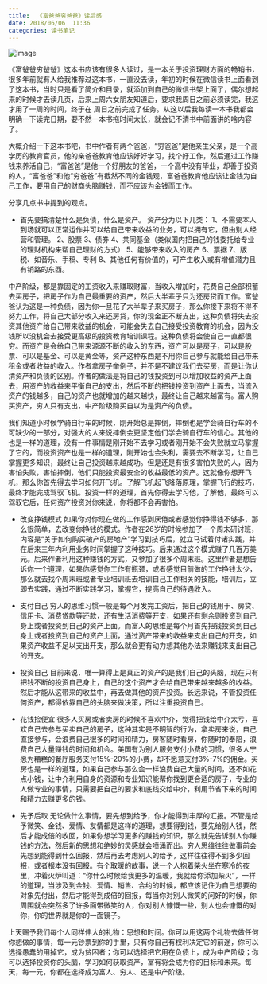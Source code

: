 ```yaml
---
title:  《富爸爸穷爸爸》读后感
date: 2018/06/06  11:36
categories: 读书笔记
---
```


![image](http://image.qbangmang.com/fubaba.png)


《富爸爸穷爸爸》这本书应该有很多人读过，是一本关于投资理财方面的畅销书，很多年前就有人给我推荐过这本书，一直没去读，年初的时候在微信读书上面看到了这本书，当时只是看了简介和目录，就添加到自己的微信书架上面了，偶尔想起来的时候才去读几页，后来上周六女朋友知道后，要求我周日之前必须读完，我这才用了一周的时间，终于在	周日之前完成了任务。从这以后我每读一本书我都会明确一下读完日期，要不然一本书拖时间太长，就会记不清书中前面讲的啥内容了。

大概介绍一下这本书吧，书中作者有两个爸爸，“穷爸爸”是他亲生父亲，是一个高学历的教育官员，他的亲爸爸教育他应该好好学习，找个好工作，然后通过工作赚钱来养活自己，“富爸爸”是他一个好朋友的爸爸，一个高中没有毕业，却善于投资的人，“富爸爸”和他“穷爸爸”有截然不同的金钱观，富爸爸教育他应该让金钱为自己工作，要用自己的财商头脑赚钱，而不应该为金钱而工作。

分享几点书中提到的观点。
- 首先要搞清楚什么是负债，什么是资产。
资产分为以下几类：
1、不需要本人到场就可以正常运作并可以给自己带来收益的业务，可以拥有它，但由别人经营和管理。
2、股票
3、债券
4、共同基金（类似国内把自己的钱委托给专业的理财机构来帮自己理财的方式）
5、能够带来收入的房产
6、票据
7、版税、如音乐、手稿、专利
8、其他任何有价值的，可产生收入或有增值潜力且有销路的东西。

中产阶级，都是靠固定的工资收入来赚取财富，当收入增加时，花费自己全部积蓄去买房子，把房子作为自己最重要的资产，然后大半辈子只为还房贷而工作。富爸爸认为这是一种负债，因为你一旦花了大半辈子来买房子，那么你接下来将不得不努力工作，将自己大部分收入来还房贷，你的现金正不断支出，这种负债将失去投资其他资产给自己带来收益的机会，可能会失去自己接受投资教育的机会，因为没钱所以没机会去接受更高级的投资教育培训课程。这种负债将会使自己一直都很穷。而资产是会给自己带来源源不断的收入的东西，资产可以是房子，可以是股票、可以是基金、可以是黄金等，资产这种东西是不用你自己参与就能给自己带来租金或者收益的收入。作者拿房子举例子，并不是不建议我们去买房，而是让你认清资产和负债的区别。作者的做法是将自己的钱投资到可以增加收益的资产上面去，用资产的收益来平衡自己的支出，然后不断的把钱投资到资产上面去，当流入资产的钱越多，自己的资产也就增加的越来越快，最终让自己越来越富有。富人购买资产，穷人只有支出，中产阶级购买自以为是资产的负债。


我们知道小时候学骑自行车的时候，刚开始总是摔倒，摔倒也是学会骑自行车的不可缺少的一部分，对强大的人来说摔倒会更坚定他们学会骑自行车的信心。其他的也是一样的道理，没有一件事情是刚开始不去学习或者刚开始不会失败就立马掌握了它的，而投资资产也是一样的道理，刚开始也会失利，需要去不断学习，让自己掌握更多知识，最终让自己投资越来越成功。但是还是有很多害怕失败的人，因为害怕失败，害怕摔倒，他们只能投资最安全的收益最低的资产。这就像你想开飞机，那么你首先得去学习如何开飞机。了解飞机起飞降落原理，掌握飞行的技巧，最终才能完成驾驭飞机。投资一样的道理，首先你得去学习他，了解他，最终可以驾驭它后，任何资产投资对你来说，你将都不会再害怕。

- 改变挣钱模式
如果你对你现在做的工作感到厌倦或者感觉你挣得钱不够多，那么很简单，去改变你挣钱的模式。作者在26岁的时候参加了一个周末研讨班，内容是“关于如何购买破产的房地产”学习到技巧后，就立马试着付诸实践，并在后来三年内利用业务时间掌握了这种技巧。后来通过这个模式赚了几百万美元。后来作者利用这种赚钱的方式，又参加了很多个周末班。这里作者是想告诉你一个道理，如果你感觉你工作有瓶颈，或者感觉目前做的工作挣钱太少，那么就去找个周末班或者专业培训班去培训自己工作相关的技能，培训后，立即去实践，通过不断实践学习，掌握它，提高自己的待遇收入。

- 支付自己
穷人的思维习惯一般是每个月发完工资后，把自己的钱用于、房贷、信用卡、消费贷款等还款，还有生活消费等开支，如果还有剩余则投资到自己身上或者投资到自己的资产上面。而富人的思维是每个月首先把钱投资到自己身上或者投资到自己的资产上面，通过资产带来的收益来支出自己的开支，如果资产收益不足以支出开支，那么就会更有动力想其他办法来赚钱来支出自己的开支。

- 投资自己
目前来说，唯一算得上是真正的资产的是我们自己的头脑，现在只有把钱不断的投资自己身上，自己的这个资产才会给自己带来越来越多的收益。然后才能从这带来的收益中，再去做其他的资产投资。长远来说，不管投资任何资产，都得依靠自己的头脑来做决策，所以注重投资自己。


- 花钱捡便宜
很多人买房或者卖房的时候不喜欢中介，觉得把钱给中介太亏，喜欢自己去参与买卖自己的房子，这种其实是不明智的行为，拿卖房来说，自己直接参与，会浪费自己很多的时间和精力，房客随时看房，你随时的奉陪，浪费自己大量赚钱的时间和机会。美国有为别人服务支付小费的习惯，很多人宁愿为糟糕的餐厅服务支付15%-20%的小费，却不愿意支付3%-7%的佣金。买房也是一样的道理，如果自己参与那么会一样浪费自己大量的时间，还不如花点小钱，让中介利用自身的资源和专业知识能帮你找到更合适的房子，专业的人做专业的事情，只需要把自己的要求和底线交给中介，利用节省下来的时间和精力去赚更多的钱。

- 先予后取
无论做什么事情，要先想到给予，你才能得到丰厚的汇报。不管是给予微笑、金钱、爱情、友情都是这样的道理，想要得到钱，要先给别人钱，然后才能成倍的收回，如果你想学习更多的赚钱的知识，那么就先告诉别人你赚钱的方法，然后新的思想和绝妙的灵感就会喷涌而出。穷人思维往往做事前会先想到能得到什么回报，然后再去考虑别人的给予，这样往往得不到多少回报，或者根本没有回报。有个取暖的故事，说一个人抱着柴火坐在寒冷的夜里，冲着火炉叫道：“你什么时候给我更多的温暖，我就给你添加柴火”，一样的道理，当涉及到金钱、爱情、销售、合约的时候，都应该记住为自己想要的对象先付出，然后才能得到成倍的回报，每当你对别人微笑的问好的时候，你周围就会突然多了许多面带微笑的人，你对别人慷慨一些，别人也会慷慨的对你，你的世界就是你的一面镜子。

上天赐予我们每个人同样伟大的礼物：思想和时间。你可以用这两个礼物去做任何你想做的事情，每一元钞票到你的手里，只有你自己有权利决定它的前途，你可以选择愚蠢的用掉它，成为贫困者；你可以选择把它用在负债上，成为中产阶级；你可以选择投资你的头脑，学习如何获取资产，富有将会成为你的目标和未来。每天，每一元，你都在选择成为富人、穷人、还是中产阶级。















